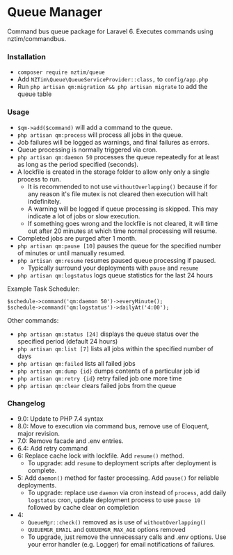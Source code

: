 # Queue Manager

Command bus queue package for Laravel 6. Executes commands using nztim/commandbus.

### Installation

* `composer require nztim/queue`
* Add `NZTim\Queue\QueueServiceProvider::class,` to `config/app.php`
* Run `php artisan qm:migration && php artisan migrate` to add the queue table

### Usage

- `$qm->add($command)` will add a command to the queue.
- `php artisan qm:process` will process all jobs in the queue.
- Job failures will be logged as warnings, and final failures as errors.
- Queue processing is normally triggered via cron.
- `php artisan qm:daemon 50` processes the queue repeatedly for at least as long as the period specified (seconds).
- A lockfile is created in the storage folder to allow only only a single process to run.
  - It is recommended to not use `withoutOverlapping()` because if for any reason it's file mutex is not cleared then execution will halt indefinitely.
  - A warning will be logged if queue processing is skipped. This may indicate a lot of jobs or slow execution.
  - If something goes wrong and the lockfile is not cleared, it will time out after 20 minutes at which time normal processing will resume.
- Completed jobs are purged after 1 month.
- `php artisan qm:pause [10]` pauses the queue for the specified number of minutes or until manually resumed.
- `php artisan qm:resume` resumes paused queue processing if paused.
    - Typically surround your deployments with `pause` and `resume`
- `php artisan qm:logstatus` logs queue statistics for the last 24 hours

Example Task Scheduler:

```
$schedule->command('qm:daemon 50')->everyMinute();
$schedule->command('qm:logstatus')->dailyAt('4:00');
```

Other commands:
- `php artisan qm:status [24]` displays the queue status over the specified period (default 24 hours)
- `php artisan qm:list [7]` lists all jobs within the specified number of days
- `php artisan qm:failed` lists all failed jobs
- `php artisan qm:dump {id}` dumps contents of a particular job id
- `php artisan qm:retry {id}` retry failed job one more time
- `php artisan qm:clear` clears failed jobs from the queue

### Changelog
  * 9.0: Update to PHP 7.4 syntax
  * 8.0: Move to execution via command bus, remove use of Eloquent, major revision.
  * 7.0: Remove facade and .env entries.
  * 6.4: Add retry command
  * 6: Replace cache lock with lockfile. Add `resume()` method.
    * To upgrade: add `resume` to deployment scripts after deployment is complete.
  * 5: Add `daemon()` method for faster processing. Add `pause()` for reliable deployments.
    * To upgrade: replace use `daemon` via cron instead of `process`, add daily `logstatus` cron, update deployment process to use `pause 10` followed by cache clear on completion
  * 4:
    * `QueueMgr::check()` removed as is use of `withoutOverlapping()`
    * `QUEUEMGR_EMAIL` and `QUEUEMGR_MAX_AGE` options removed
    * To upgrade, just remove the unnecessary calls and .env options. Use your error handler (e.g. Logger) for email notifications of failures.
